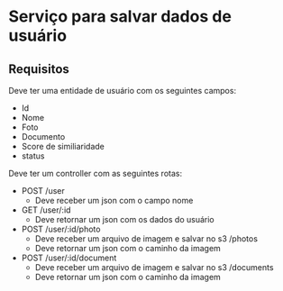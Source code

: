 # Serviço para salvar dados de usuário

## Requisitos
Deve ter uma entidade de usuário com os seguintes campos:
- Id
- Nome
- Foto
- Documento
- Score de similiaridade
- status

Deve ter um controller com as seguintes rotas:
- POST /user
  - Deve receber um json com o campo nome
- GET /user/:id
  - Deve retornar um json com os dados do usuário
- POST /user/:id/photo
  - Deve receber um arquivo de imagem e salvar no s3 /photos
  - Deve retornar um json com o caminho da imagem
- POST /user/:id/document
  - Deve receber um arquivo de imagem e salvar no s3 /documents
  - Deve retornar um json com o caminho da imagem